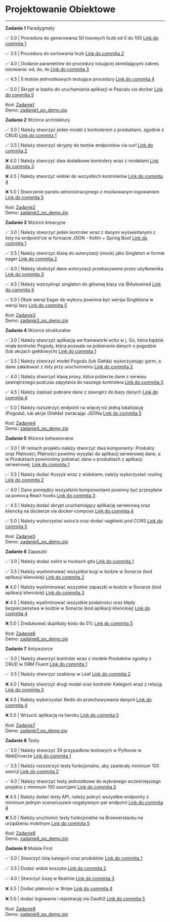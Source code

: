# Projektowanie Obiektowe
---

**Zadanie 1** Paradygmaty

:white_check_mark: 3.0 | Procedura do generowania 50 losowych liczb od 0 do 100 [Link do commita 1](https://github.com/kreciszj/projektowanie-obiektowe/commit/fd380eed97f61e3bf9cabf1bd9b3c79790ef9cf0)

:white_check_mark: 3.5 | Procedura do sortowania liczb [Link do commita 2](https://github.com/kreciszj/projektowanie-obiektowe/commit/8053dd0f74d062429eb41f1a4dc5cc6c96544038)

:white_check_mark: 4.0 | Dodanie parametrów do procedury losującej określającymi zakres losowania: od, do, ile [Link do commita 3](https://github.com/kreciszj/projektowanie-obiektowe/commit/72942607b7a888f2bab9fb1d618d9627110db25c)

:white_check_mark: 4.5 | 5 testów jednostkowych testujące procedury [Link do commita 4](https://github.com/kreciszj/projektowanie-obiektowe/commit/f458213fc4e5751f4859345191c6bdccbdde47a5)

:white_check_mark: 5.0 | Skrypt w bashu do uruchamiania aplikacji w Pascalu via docker [Link do commita 5](https://github.com/kreciszj/projektowanie-obiektowe/commit/abc1a36f5669632c335d2048cdce6cd684321d71)

Kod: [Zadanie1](./zadanie1/) <br>
Demo: [zadanie1_po_demo.zip](./demos/zadanie1_po_demo.zip)


**Zadanie 2** Wzorce architektury

:white_check_mark: 3.0 | Należy stworzyć jeden model z kontrolerem z produktami, zgodnie z CRUD [Link do commita 1](https://github.com/kreciszj/projektowanie-obiektowe/commit/bad8fbffd60d57c10680e214e3ec3c7d3b3ce94a)

:white_check_mark: 3.5 | Należy stworzyć skrypty do testów endpointów via curl [Link do commita 2](https://github.com/kreciszj/projektowanie-obiektowe/commit/92aa3014396785d468e6deeefcf5a0481165056d)

:x: 4.0 | Należy stworzyć dwa dodatkowe kontrolery wraz z modelami [Link do commita 3](https://github.com/kprzystalski/workshop_template/commit/hash)

:x: 4.5 | Należy stworzyć widoki do wszystkich kontrolerów [Link do commita 4](https://github.com/kprzystalski/workshop_template/commit/hash)

:x: 5.0 | Stworzenie panelu administracyjnego z mockowanym logowaniem [Link do commita 5](https://github.com/kprzystalski/workshop_template/commit/hash)

Kod: [Zadanie2](./zadanie2/) <br>
Demo: [zadanie2_po_demo.zip](./demos/zadanie2_po_demo.zip)


**Zadanie 3** Wzorce kreacyjne

:white_check_mark: 3.0 | Należy stworzyć jeden kontroler wraz z danymi wyświetlanymi z listy na endpoint’cie w formacie JSON - Kotlin + Spring Boot [Link do commita 1](https://github.com/kreciszj/projektowanie-obiektowe/commit/b7cc18f020a5c48a4eaf554c942f614e0c33d800)

:white_check_mark: 3.5 | Należy stworzyć klasę do autoryzacji (mock) jako Singleton w formie eager [Link do commita 2](https://github.com/kreciszj/projektowanie-obiektowe/commit/ceca2e20fe8abe5b2d93bd84fe2309f2764e4142)

:white_check_mark: 4.0 | Należy obsłużyć dane autoryzacji przekazywane przez użytkownika [Link do commita 3](https://github.com/kreciszj/projektowanie-obiektowe/commit/6651ef236fe1cdf1c76c10c85c4258e9265b3354)

:white_check_mark: 4.5 | Należy wstrzyknąć singleton do głównej klasy via @Autowired [Link do commita 4](https://github.com/kreciszj/projektowanie-obiektowe/commit/c315225ae7f0a26b420cf991f85434b027012a57)

:white_check_mark: 5.0 | Obok wersji Eager do wyboru powinna być wersja Singletona w wersji lazy [Link do commita 5](https://github.com/kreciszj/projektowanie-obiektowe/commit/c23557970eb835369999b466443883f6b0a07c3d)

Kod: [Zadanie3](./zadanie3/) <br>
Demo: [zadanie3_po_demo.zip](./demos/zadanie3_po_demo.zip)


**Zadanie 4** Wzorce strukturalne

:white_check_mark: 3.0 | Należy stworzyć aplikację we frameworki echo w j. Go, która będzie miała kontroler Pogody, która pozwala na pobieranie danych o pogodzie (lub akcjach giełdowych) [Link do commita 1](https://github.com/kreciszj/projektowanie-obiektowe/commit/ceb942a5299a07542bb43f6e3a6e7efd8674171d)

:white_check_mark: 3.5 | Należy stworzyć model Pogoda (lub Giełda) wykorzystując gorm, a dane załadować z listy przy uruchomieniu [Link do commita 2](https://github.com/kreciszj/projektowanie-obiektowe/commit/1eeab55c6b232db83ecf6fe6da172d1b304295d7)

:white_check_mark: 4.0 | Należy stworzyć klasę proxy, która pobierze dane z serwisu zewnętrznego podczas zapytania do naszego kontrolera [Link do commita 3](https://github.com/kreciszj/projektowanie-obiektowe/commit/353c9c3e121a18a573648fa442e9ca6e429abed0)

:white_check_mark: 4.5 | Należy zapisać pobrane dane z zewnątrz do bazy danych [Link do commita 4](https://github.com/kreciszj/projektowanie-obiektowe/commit/f02416a1add1b463e45195a98f8581f73f8678ac)

:white_check_mark: 5.0 | Należy rozszerzyć endpoint na więcej niż jedną lokalizację (Pogoda), lub akcje (Giełda) zwracając JSONa [Link do commita 5](https://github.com/kreciszj/projektowanie-obiektowe/commit/96a4274c6ade5fad8c7c34af3fe1fb722702bd5b)

Kod: [Zadanie4](./zadanie4/) <br>
Demo: [zadanie4_po_demo.zip](./demos/zadanie4_po_demo.zip)


**Zadanie 5** Wzorce behawioralne

:white_check_mark: 3.0 | W ramach projektu należy stworzyć dwa komponenty: Produkty oraz Płatności; Płatności powinny wysyłać do aplikacji serwerowej dane, a w Produktach powinniśmy pobierać dane o produktach z aplikacji serwerowej; [Link do commita 1](https://github.com/kreciszj/projektowanie-obiektowe/commit/a5dba1849218b29042af63930056ee7331c84f56)

:white_check_mark: 3.5 | Należy dodać Koszyk wraz z widokiem; należy wykorzystać routing [Link do commita 2](https://github.com/kreciszj/projektowanie-obiektowe/commit/d982a93184b174353a7ea6a7fae2c4b991718f68)

:white_check_mark: 4.0 | Dane pomiędzy wszystkimi komponentami powinny być przesyłane za pomocą React hooks [Link do commita 3](https://github.com/kreciszj/projektowanie-obiektowe/commit/b7f3c043f32438ed6b659fd0f942d4436fb2e572)

:white_check_mark: 4.5 | Należy dodać skrypt uruchamiający aplikację serwerową oraz kliencką na dockerze via docker-compose [Link do commita 4](https://github.com/kreciszj/projektowanie-obiektowe/commit/cf83ed14acb41f6bc3ce4ff7610a0772b27b27e8)

:white_check_mark: 5.0 | Należy wykorzystać axios’a oraz dodać nagłówki pod CORS [Link do commita 5](https://github.com/kreciszj/projektowanie-obiektowe/commit/7a9736109a5c3e31d37763712f3643faba79ef5a)

Kod: [Zadanie5](./zadanie5/) <br>
Demo: [zadanie5_po_demo.zip](./demos/zadanie5_po_demo.zip)

**Zadanie 6** Zapaszki

:white_check_mark: 3.0 | Należy dodać eslint w hookach gita [Link do commita 1](https://github.com/kreciszj/projektowanie-obiektowe/commit/ebde7e2de7bc243bf4178671c131f3165a760472)

:white_check_mark: 3.5 | Należy wyeliminować wszystkie bugi w kodzie w Sonarze (kod aplikacji klienckiej) [Link do commita 2](https://github.com/kreciszj/projektowanie-obiektowe/commit/ebde7e2de7bc243bf4178671c131f3165a760472)

:x: 4.0 | Należy wyeliminować wszystkie zapaszki w kodzie w Sonarze (kod aplikacji klienckiej) [Link do commita 3](https://github.com/kreciszj/projektowanie-obiektowe/commit/)

:x: 4.5 | Należy wyeliminować wszystkie podatności oraz błędy bezpieczeństwa w kodzie w Sonarze (kod aplikacji klienckiej) [Link do commita 4](https://github.com/kreciszj/projektowanie-obiektowe/commit/)

:x: 5.0 | Zredukować duplikaty kodu do 0% [Link do commita 5](https://github.com/kreciszj/projektowanie-obiektowe/commit/)

Kod: [Zadanie6](./zadanie6/) <br>
Demo: [zadanie6_po_demo.zip](./demos/zadanie6_po_demo.zip)

**Zadanie 7** Antywzorce

:white_check_mark: 3.0 | Należy stworzyć kontroler wraz z modele Produktów zgodny z CRUD w ORM Fluent [Link do commita 1](https://github.com/kreciszj/projektowanie-obiektowe/commit/329f65b2d583acd135277438781aab90688b6896)

:white_check_mark: 3.5 | Należy stworzyć szablony w Leaf [Link do commita 2](https://github.com/kreciszj/projektowanie-obiektowe/commit/35f0afda2ec50cacc1925e0b7c25179c0fa71595)

:x: 4.0 | Należy stworzyć drugi model oraz kontroler Kategorii wraz z relacją [Link do commita 3](https://github.com/kreciszj/projektowanie-obiektowe/commit/)

:x: 4.5 | Należy wykorzystać Redis do przechowywania danych [Link do commita 4](https://github.com/kreciszj/projektowanie-obiektowe/commit/)

:x: 5.0 | Wrzucić aplikację na heroku [Link do commita 5](https://github.com/kreciszj/projektowanie-obiektowe/commit/)

Kod: [Zadanie7](./zadanie7/) <br>
Demo: [zadanie7_po_demo.zip](./demos/zadanie7_po_demo.zip)


**Zadanie 8** Testy

:white_check_mark: 3.0 | Należy stworzyć 30 przypadków testowych w Pythonie w WebDriverze [Link do commita 1](https://github.com/kreciszj/projektowanie-obiektowe/commit/ba58282e0fbb28ba0f54615743d0bd6b662e25fb)

:white_check_mark: 3.5 | Należy rozszerzyć testy funkcjonalne, aby zawierały minimum 100 asercji [Link do commita 2](https://github.com/kreciszj/projektowanie-obiektowe/commit/abdece8b163f401947830fae1ed21e69db9d8752)

:white_check_mark: 4.0 | Należy stworzyć testy jednostkowe do wybranego wcześniejszego projektu z minimum 100 asercjami [Link do commita 3](https://github.com/kreciszj/projektowanie-obiektowe/commit/abdece8b163f401947830fae1ed21e69db9d8752)

:x: 4.5 | Należy dodać testy API, należy pokryć wszystkie endpointy z minimum jednym scenariuszem negatywnym per endpoint [Link do commita 4](https://github.com/kreciszj/projektowanie-obiektowe/commit/)

:x: 5.0 | Należy uruchomić testy funkcjonalne na Browserstacku na urządzeniu mobilnym [Link do commita 5](https://github.com/kreciszj/projektowanie-obiektowe/commit/)

Kod: [Zadanie8](./zadanie8/) <br>
Demo: [zadanie8_po_demo.zip](./demos/zadanie8_po_demo.zip)

**Zadanie 9** Mobile First

:white_check_mark: 3.0 | Stworzyć listę kategorii oraz produktów [Link do commita 1](https://github.com/kreciszj/projektowanie-obiektowe/commit/884036106874244b0e9b92185e2a112ef7ac2968)

:white_check_mark: 3.5 | Dodać widok koszyka [Link do commita 2](https://github.com/kreciszj/projektowanie-obiektowe/commit/2bf2302468b9d2e8ee0328429c80d11e2a074d38)

:white_check_mark: 4.0 | Stworzyć bazę w Realmie [Link do commita 3](https://github.com/kreciszj/projektowanie-obiektowe/commit/24b038cd39342b9143a1b74265d054fc68f8a0ff)

:x: 4.5 | Dodać płatności w Stripe [Link do commita 4](https://github.com/kreciszj/projektowanie-obiektowe/commit/)

:x: 5.0 | dodać logowanie i rejestrację via Oauth2 [Link do commita 5](https://github.com/kreciszj/projektowanie-obiektowe/commit/)

Kod: [Zadanie9](./zadanie9/) <br>
Demo: [zadanie9_po_demo.zip](./demos/zadanie9_po_demo.zip)
